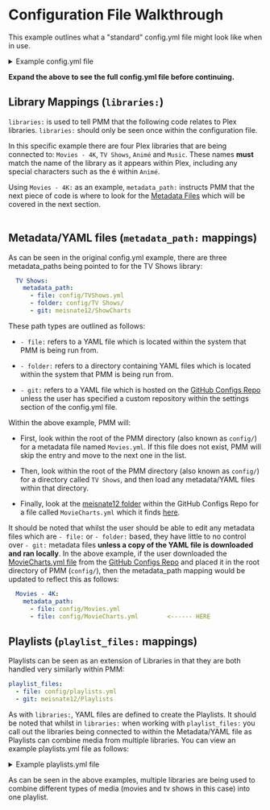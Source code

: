 # Configuration File Walkthrough

This example outlines what a "standard" config.yml file might look like when in use.

<details>
  <summary>Example config.yml file</summary>
  <br />

```yaml
libraries:                                      
  Movies - 4K:
    metadata_path:
      - file: config/Movies.yml
      - git: meisnate12/MovieCharts
  TV Shows:
    metadata_path:
      - file: config/TVShows.yml
      - folder: config/TV Shows/
      - git: meisnate12/ShowCharts
  Animé:
    metadata_path:
      - file: config/Anime.yml
  Music:
    metadata_path:
      - file: config/Music.yml
playlist_files:
  - file: config/playlists.yml
  - git: meisnate12/Playlists
settings:
  cache: true
  cache_expiration: 60
  asset_directory: config/assets
  asset_folders: true
  asset_depth: 0
  create_asset_folders: false
  dimensional_asset_rename: false
  download_url_assets: false
  show_missing_season_assets: false
  show_missing_episode_assets: false
  show_asset_not_needed: true
  sync_mode: append
  minimum_items: 1
  default_collection_order:
  delete_below_minimum: true
  delete_not_scheduled: false
  run_again_delay: 2
  missing_only_released: false
  only_filter_missing: false
  show_unmanaged: true
  show_filtered: false
  show_options: false
  show_missing: true
  show_missing_assets: true
  save_missing: true
  tvdb_language: eng
  ignore_ids:
  ignore_imdb_ids:
  item_refresh_delay: 0
  playlist_sync_to_user: all
  verify_ssl: true
webhooks:
  error:
  run_start:
  run_end:
  changes:
plex:
  url: http://192.168.1.12:32400
  token: ####################
  timeout: 60
  clean_bundles: false
  empty_trash: false
  optimize: false
tmdb:
  apikey: ################################
  language: en
tautulli:
  url: http://192.168.1.12:8181
  apikey: ################################
omdb:
  apikey: ########
notifiarr:
  apikey: ####################################
anidb:
  username: ######
  password: ######
radarr:
  url: http://192.168.1.12:7878
  token: ################################
  add_missing: false
  add_existing: false
  root_folder_path: S:/Movies
  monitor: true
  availability: announced
  quality_profile: HD-1080p
  tag:
  search: false
  radarr_path:
  plex_path:
sonarr:
  url: http://192.168.1.12:8989
  token: ################################
  add_missing: false
  add_existing: false
  root_folder_path: "S:/TV Shows"
  monitor: all
  quality_profile: HD-1080p
  language_profile: English
  series_type: standard
  season_folder: true
  tag:
  search: false
  cutoff_search: false
  sonarr_path:
  plex_path:
trakt:
  client_id: ################################################################
  client_secret: ################################################################
  authorization:
    # everything below is autofilled by the script
    access_token:
    token_type:
    expires_in:
    refresh_token:
    scope: public
    created_at:
mal:
  client_id: ################################
  client_secret: ################################################################
  authorization:
    # everything below is autofilled by the script
    access_token:
    token_type:
    expires_in:
    refresh_token:
```
</details>

**Expand the above to see the full config.yml file before continuing.**
<br/>

## Library Mappings (`libraries:`)

`libraries:` is used to tell PMM that the following code relates to Plex libraries. `libraries:` should only be seen once within the configuration file.

In this specific example there are four Plex libraries that are being connected to: `Movies - 4K`, `TV Shows`, `Animé` and `Music`. These names **must**  match the name of the library as it appears within Plex, including any special characters such as the é within `Animé`.

Using `Movies - 4K:` as an example, `metadata_path:` instructs PMM that the next piece of code is where to look for the [Metadata Files](../../metadata/metadata) which will be covered in the next section.
<br/>
<br/>

## Metadata/YAML files (`metadata_path:` mappings)
As can be seen in the original config.yml example, there are three metadata_paths being pointed to for the TV Shows library:
```yaml
  TV Shows:
    metadata_path:
      - file: config/TVShows.yml
      - folder: config/TV Shows/
      - git: meisnate12/ShowCharts
```

These path types are outlined as follows:
* `- file:` refers to a YAML file which is located within the system that PMM is being run from. 

* `- folder:` refers to a directory containing YAML files which is located within the system that PMM is being run from. 

* `- git:` refers to a YAML file which is hosted on the [GitHub Configs Repo](https://github.com/meisnate12/Plex-Meta-Manager-Configs) unless the user has specified a custom repository within the settings section of the config.yml file.

Within the above example, PMM will:
* First, look within the root of the PMM directory (also known as `config/`) for a metadata file named `Movies.yml`. If this file does not exist, PMM will skip the entry and move to the next one in the list.
* Then, look within the root of the PMM directory (also known as `config/`) for a directory called `TV Shows`, and then load any metadata/YAML files within that directory.

* Finally, look at the [meisnate12 folder](https://github.com/meisnate12/Plex-Meta-Manager-Configs/tree/master/meisnate12) within the GitHub Configs Repo for a file called `MovieCharts.yml` which it finds [here](https://github.com/meisnate12/Plex-Meta-Manager-Configs/blob/master/meisnate12/MovieCharts.yml).

It should be noted that whilst the user should be able to edit any metadata files which are `- file:` or `- folder:` based, they have little to no control over `- git:` metadata files **unless a copy of the YAML file is downloaded and ran locally**. In the above example, if the user downloaded the [MovieCharts.yml file](https://github.com/meisnate12/Plex-Meta-Manager-Configs/blob/master/meisnate12/MovieCharts.yml) from the [GitHub Configs Repo](https://github.com/meisnate12/Plex-Meta-Manager-Configs) and placed it in the root directory of PMM (`config/`), then the metadata_path mapping would be updated to reflect this as follows:
```yaml
  Movies - 4K:
    metadata_path:
      - file: config/Movies.yml
      - file: config/MovieCharts.yml        <------ HERE
```

## Playlists (`playlist_files:` mappings)

Playlists can be seen as an extension of Libraries in that they are both handled very similarly within PMM:
```yaml
playlist_files:
  - file: config/playlists.yml
  - git: meisnate12/Playlists
```  

As with `libraries:`, YAML files are defined to create the Playlists. It should be noted that whilst in `libraries:` when working with `playlist_files:` you call out the libraries being connected to within the Metadata/YAML file as Playlists can combine media from multiple libraries. You can view an example playlists.yml file as follows:

<details>
  <summary>Example playlists.yml file</summary>
  <br />

```yaml
playlists:
  Marvel Cinematic Universe:
    sync_to_users: all
    sync_mode: sync
    libraries: Movies, TV Shows
    trakt_list: https://trakt.tv/users/donxy/lists/marvel-cinematic-universe?sort=rank,asc
    summary: Marvel Cinematic Universe In Order
  Star Wars Clone Wars Chronological Order:
    sync_to_users: all
    sync_mode: sync
    libraries: Movies, TV Shows
    trakt_list: https://trakt.tv/users/tomfin46/lists/star-wars-the-clone-wars-chronological-episode-order
```
</details>

As can be seen in the above examples, multiple libraries are being used to combine different types of media (movies and tv shows in this case) into one playlist.
